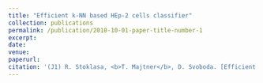 ```yaml
---
title: "Efficient k-NN based HEp-2 cells classifier"
collection: publications
permalink: /publication/2010-10-01-paper-title-number-1
excerpt:
date:
venue:
paperurl:
citation: '(J1) R. Stoklasa, <b>T. Majtner</b>, D. Svoboda. [Efficient k-NN based HEp-2 cells classifier](https://www.sciencedirect.com/science/article/pii/S0031320313003932/). <i>Pattern Recognition</i>, Vol. 47, No. 7, July 2014, pp. 2409–2418, Elsevier.'
---
```



